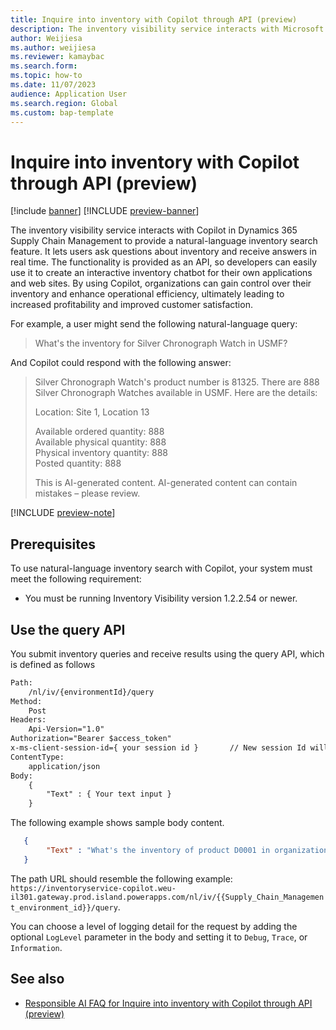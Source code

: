```yaml
---
title: Inquire into inventory with Copilot through API (preview)
description: The inventory visibility service interacts with Microsoft Copilot to provide a natural-language inventory search function. The functionality is implemented as an API, so developers can easily integrate it into their own applications and web sites. 
author: Weijiesa
ms.author: weijiesa
ms.reviewer: kamaybac
ms.search.form:
ms.topic: how-to
ms.date: 11/07/2023
audience: Application User
ms.search.region: Global
ms.custom: bap-template
---
```



# Inquire into inventory with Copilot through API (preview)

[!include [banner](../includes/banner.md)]
[!INCLUDE [preview-banner](../includes/preview-banner.md)]

<!-- KFM: Preview until further notice -->

The inventory visibility service interacts with Copilot in Dynamics 365 Supply Chain Management to provide a natural-language inventory search feature. It lets users ask questions about inventory and receive answers in real time. The functionality is provided as an API, so developers can easily use it to create an interactive inventory chatbot for their own applications and web sites. By using Copilot, organizations can gain control over their inventory and enhance operational efficiency, ultimately leading to increased profitability and improved customer satisfaction.

For example, a user might send the following natural-language query:

> What's the inventory for Silver Chronograph Watch in USMF?

And Copilot could respond with the following answer:

> Silver Chronograph Watch's product number is 81325. There are 888 Silver Chronograph Watches available in USMF. Here are the details:
>
> Location: Site 1, Location 13
>
> Available ordered quantity: 888<br>
> Available physical quantity: 888<br>
> Physical inventory quantity: 888<br>
> Posted quantity: 888
>
> This is AI-generated content. AI-generated content can contain mistakes – please review.

[!INCLUDE [preview-note](../includes/preview-note.md)]

## Prerequisites

To use natural-language inventory search with Copilot, your system must meet the following requirement:

- You must be running Inventory Visibility version 1.2.2.54 or newer.

## Use the query API

You submit inventory queries and receive results using the query API, which is defined as follows

```txt
Path:
    /nl/iv/{environmentId}/query
Method:
    Post
Headers:
    Api-Version="1.0"
Authorization="Bearer $access_token"
x-ms-client-session-id={ your session id }       // New session Id will clear chat history. 
ContentType:
    application/json
Body:
    {
        "Text" : { Your text input }
    }
```

The following example shows sample body content.

```json
   {
        "Text" : "What's the inventory of product D0001 in organization USMF, site 1, location 11?"
   }
```

The path URL should resemble the following example: `https://inventoryservice-copilot.weu-il301.gateway.prod.island.powerapps.com/nl/iv/{{Supply_Chain_Management_environment_id}}/query`.

You can choose a level of logging detail for the request by adding the optional `LogLevel` parameter in the body and setting it to `Debug`, `Trace`, or `Information`.

## See also

- [Responsible AI FAQ for Inquire into inventory with Copilot through API (preview)](../faq-inventory-query.md)